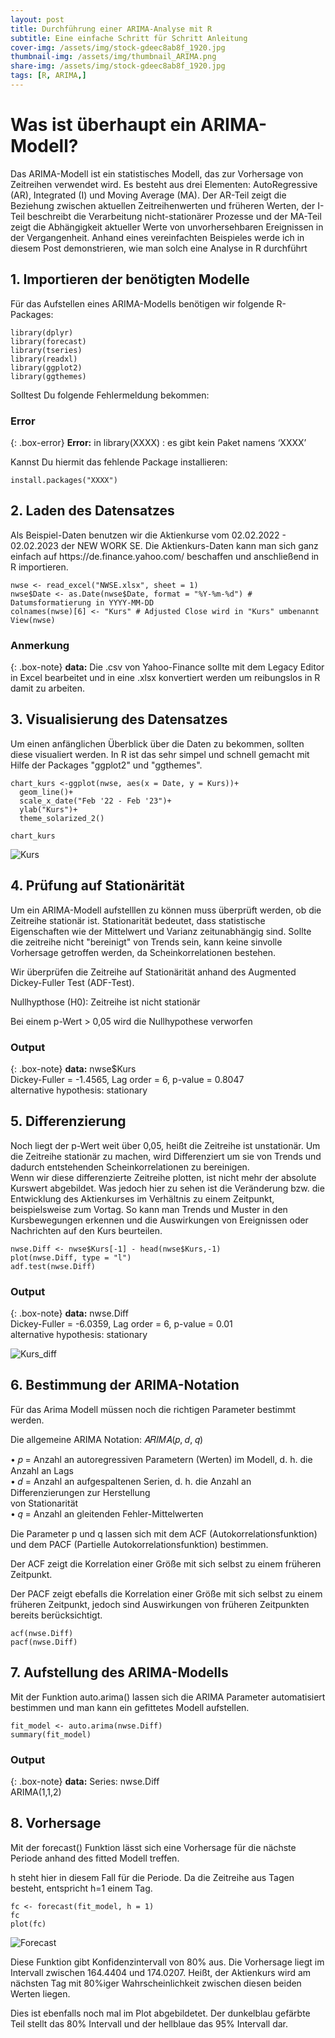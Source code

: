 ```yaml
---
layout: post
title: Durchführung einer ARIMA-Analyse mit R
subtitle: Eine einfache Schritt für Schritt Anleitung
cover-img: /assets/img/stock-gdeec8ab8f_1920.jpg
thumbnail-img: /assets/img/thumbnail_ARIMA.png
share-img: /assets/img/stock-gdeec8ab8f_1920.jpg
tags: [R, ARIMA,]
---
```

<h1>Was ist überhaupt ein ARIMA-Modell?</h1>
Das ARIMA-Modell ist ein statistisches Modell, das zur Vorhersage von Zeitreihen verwendet wird. Es besteht aus drei Elementen: AutoRegressive (AR), Integrated (I) und Moving Average (MA). Der AR-Teil zeigt die Beziehung zwischen aktuellen Zeitreihenwerten und früheren Werten, der I-Teil beschreibt die Verarbeitung nicht-stationärer Prozesse und der MA-Teil zeigt die Abhängigkeit aktueller Werte von unvorhersehbaren Ereignissen in der Vergangenheit.
Anhand eines vereinfachten Beispieles werde ich in diesem Post demonstrieren, wie man solch eine Analyse in R durchführt
<h2>1. Importieren der benötigten Modelle</h2>
Für das Aufstellen eines ARIMA-Modells benötigen wir folgende R-Packages:

~~~
library(dplyr)
library(forecast)
library(tseries)
library(readxl)
library(ggplot2)
library(ggthemes)
~~~

Solltest Du folgende Fehlermeldung bekommen:
### Error
{: .box-error}
**Error:** in library(XXXX) : es gibt kein Paket namens ‘XXXX’

Kannst Du hiermit das fehlende Package installieren:
~~~
install.packages("XXXX")
~~~

<h2>2. Laden des Datensatzes</h2>
Als Beispiel-Daten benutzen wir die Aktienkurse vom 02.02.2022 - 02.02.2023 der NEW WORK SE. Die Aktienkurs-Daten kann man sich ganz einfach auf https://de.finance.yahoo.com/ beschaffen und anschließend in R importieren.

~~~
nwse <- read_excel("NWSE.xlsx", sheet = 1)
nwse$Date <- as.Date(nwse$Date, format = "%Y-%m-%d") # Datumsformatierung in YYYY-MM-DD
colnames(nwse)[6] <- "Kurs" # Adjusted Close wird in "Kurs" umbenannt
View(nwse)
~~~

### Anmerkung

{: .box-note}
**data:** Die .csv von Yahoo-Finance sollte mit dem Legacy Editor in Excel bearbeitet und in eine .xlsx konvertiert werden um reibungslos in R damit zu arbeiten.

<h2>3. Visualisierung des Datensatzes</h2>
Um einen anfänglichen Überblick über die Daten zu bekommen, sollten diese visualiert werden. In R ist das sehr simpel und schnell gemacht mit Hilfe der Packages "ggplot2" und "ggthemes".

~~~
chart_kurs <-ggplot(nwse, aes(x = Date, y = Kurs))+ 
  geom_line()+
  scale_x_date("Feb '22 - Feb '23")+
  ylab("Kurs")+
  theme_solarized_2()

chart_kurs
~~~


![Kurs](/assets/img/Rplot.png)

<h2>4. Prüfung auf Stationärität</h2>

Um ein ARIMA-Modell aufstelllen zu können muss überprüft werden, ob die Zeitreihe stationär ist. Stationarität bedeutet, dass statistische Eigenschaften wie der Mittelwert und Varianz zeitunabhängig sind. Sollte die zeitreihe nicht "bereinigt" von Trends sein, kann keine sinvolle Vorhersage getroffen werden, da Scheinkorrelationen bestehen.

Wir überprüfen die Zeitreihe auf Stationärität anhand des Augmented Dickey-Fuller Test (ADF-Test).

Nullhypthose (H0): Zeitreihe ist nicht stationär

Bei einem p-Wert > 0,05 wird die Nullhypothese verworfen

### Output

{: .box-note}
**data:** nwse$Kurs <br> Dickey-Fuller = -1.4565, Lag order = 6, p-value = 0.8047 <br> alternative hypothesis: stationary

<h2>5. Differenzierung</h2>
Noch liegt der p-Wert weit über 0,05, heißt die Zeitreihe ist unstationär. Um die Zeitreihe stationär zu machen, wird Differenziert um sie von Trends und dadurch entstehenden Scheinkorrelationen zu bereinigen. <br> Wenn wir diese differenzierte Zeitreihe plotten, ist nicht mehr der absolute Kurswert abgebildet. Was jedoch hier zu sehen ist die Veränderung bzw. die Entwicklung des Aktienkurses im Verhältnis zu einem Zeitpunkt, beispielsweise zum Vortag. So kann man Trends und Muster in den Kursbewegungen erkennen und die Auswirkungen von Ereignissen oder Nachrichten auf den Kurs beurteilen.

~~~
nwse.Diff <- nwse$Kurs[-1] - head(nwse$Kurs,-1)
plot(nwse.Diff, type = "l")
adf.test(nwse.Diff)
~~~
### Output

{: .box-note}
**data:** nwse.Diff <br> Dickey-Fuller = -6.0359, Lag order = 6, p-value = 0.01 <br> alternative hypothesis: stationary

![Kurs_diff](/assets/img/diff_plot.png)

## 6. Bestimmung der ARIMA-Notation

Für das Arima Modell müssen noch die richtigen Parameter bestimmt werden.

Die allgemeine ARIMA Notation: 𝐴𝑅𝐼𝑀𝐴(𝑝, 𝑑, 𝑞)

• 𝑝 = Anzahl an autoregressiven Parametern (Werten) im Modell, d. h. die Anzahl an Lags\
• 𝑑 = Anzahl an aufgespaltenen Serien, d. h. die Anzahl an Differenzierungen zur Herstellung\
von Stationarität\
• 𝑞 = Anzahl an gleitenden Fehler-Mittelwerten

Die Parameter p und q lassen sich mit dem ACF (Autokorrelationsfunktion) und dem PACF (Partielle Autokorrelationsfunktion) bestimmen.

Der ACF zeigt die Korrelation einer Größe mit sich selbst zu einem früheren Zeitpunkt.

Der PACF zeigt ebefalls die Korrelation einer Größe mit sich selbst zu einem früheren Zeitpunkt, jedoch sind Auswirkungen von früheren Zeitpunkten bereits             berücksichtigt.

    acf(nwse.Diff)
    pacf(nwse.Diff)

## 7. Aufstellung des ARIMA-Modells

Mit der Funktion auto.arima() lassen sich die ARIMA Parameter automatisiert bestimmen und man kann ein gefittetes Modell aufstellen.

    fit_model <- auto.arima(nwse.Diff)
    summary(fit_model)

### Output
{: .box-note}
**data:** Series: nwse.Diff<br> ARIMA(1,1,2) 


## 8.  Vorhersage

Mit der forecast() Funktion lässt sich eine Vorhersage für die nächste Periode anhand des fitted Modell treffen.

h steht hier in diesem Fall für die Periode. Da die Zeitreihe aus Tagen besteht, entspricht h=1 einem Tag.

    fc <- forecast(fit_model, h = 1)
    fc
    plot(fc)

![Forecast](/assets/img/forecast.png)

Diese Funktion gibt Konfidenzintervall von 80% aus. Die Vorhersage liegt im Intervall zwischen 164.4404 und 174.0207. Heißt, der Aktienkurs wird am nächsten Tag mit 80%iger Wahrscheinlichkeit zwischen diesen beiden Werten liegen.

Dies ist ebenfalls noch mal im Plot abgebildetet. Der dunkelblau gefärbte Teil stellt das 80% Intervall und der hellblaue das 95% Intervall dar.


